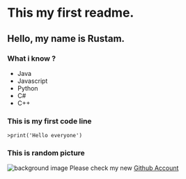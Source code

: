 # This my first readme.

## Hello, my name is Rustam.

### What i know ?
- Java
- Javascript
- Python
- C#
- C++
### This is my first code line
```
>print('Hello everyone')
```
### This is random picture
![background image](https://i0.wp.com/www.puresourcecode.com/wp-content/uploads/2022/11/github-wallpaper-scaled.jpeg?fit=2560%2C1440&ssl=1)
Please check my new [Github Account](https://github.com/RustamCode110)
